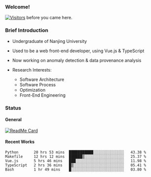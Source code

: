 ### Welcome!

[![Visitors](https://visitor-badge.laobi.icu/badge?page_id=HermitSun.HermitSun)]() before you came here.

### Brief Introduction

- Undergraduate of Nanjing University

- Used to be a web front-end developer, using Vue.js & TypeScript

- Now working on anomaly detection & data provenance analysis

- Research Interests: 
  - Software Architecture
  - Software Process
  - Optimization
  - Front-End Engineering

### Status

#### General

[![ReadMe Card](https://github-readme-stats.hermitsun.vercel.app/api?username=HermitSun&count_private=true&show_icons=true)]()

#### Recent Works

<!--START_SECTION:waka-->
```text
Python       20 hrs 53 mins  ███████████░░░░░░░░░░░░░░   43.38 % 
Makefile     12 hrs 12 mins  ██████▒░░░░░░░░░░░░░░░░░░   25.37 % 
Vue.js       5 hrs 46 mins   ███░░░░░░░░░░░░░░░░░░░░░░   11.98 % 
TypeScript   2 hrs 36 mins   █▒░░░░░░░░░░░░░░░░░░░░░░░   05.41 % 
Bash         1 hr 49 mins    █░░░░░░░░░░░░░░░░░░░░░░░░   03.80 % 
```
<!--END_SECTION:waka-->
